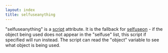 ```yaml
---
layout: index
title: selfuseanything
---
```


"selfuseanything" is a [script](../types/script.html) attribute. It is the fallback for [selfuseon](selfuseon.html) - if the object being used does not appear in the "selfuse" list, this script if specified will run instead. The script can read the "object" variable to see what object is being used.
